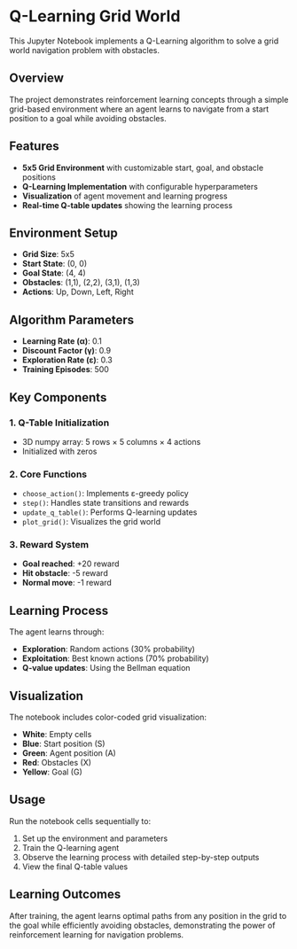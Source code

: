 # Q-Learning Grid World

This Jupyter Notebook implements a Q-Learning algorithm to solve a grid world navigation problem with obstacles.

## Overview

The project demonstrates reinforcement learning concepts through a simple grid-based environment where an agent learns to navigate from a start position to a goal while avoiding obstacles.

## Features

- **5x5 Grid Environment** with customizable start, goal, and obstacle positions
- **Q-Learning Implementation** with configurable hyperparameters
- **Visualization** of agent movement and learning progress
- **Real-time Q-table updates** showing the learning process

## Environment Setup

- **Grid Size**: 5x5
- **Start State**: (0, 0)
- **Goal State**: (4, 4)
- **Obstacles**: (1,1), (2,2), (3,1), (1,3)
- **Actions**: Up, Down, Left, Right

## Algorithm Parameters

- **Learning Rate (α)**: 0.1
- **Discount Factor (γ)**: 0.9
- **Exploration Rate (ε)**: 0.3
- **Training Episodes**: 500

## Key Components

### 1. Q-Table Initialization
- 3D numpy array: 5 rows × 5 columns × 4 actions
- Initialized with zeros

### 2. Core Functions
- `choose_action()`: Implements ε-greedy policy
- `step()`: Handles state transitions and rewards
- `update_q_table()`: Performs Q-learning updates
- `plot_grid()`: Visualizes the grid world

### 3. Reward System
- **Goal reached**: +20 reward
- **Hit obstacle**: -5 reward
- **Normal move**: -1 reward

## Learning Process

The agent learns through:
- **Exploration**: Random actions (30% probability)
- **Exploitation**: Best known actions (70% probability)
- **Q-value updates**: Using the Bellman equation

## Visualization

The notebook includes color-coded grid visualization:
- **White**: Empty cells
- **Blue**: Start position (S)
- **Green**: Agent position (A)
- **Red**: Obstacles (X)
- **Yellow**: Goal (G)

## Usage

Run the notebook cells sequentially to:
1. Set up the environment and parameters
2. Train the Q-learning agent
3. Observe the learning process with detailed step-by-step outputs
4. View the final Q-table values

## Learning Outcomes

After training, the agent learns optimal paths from any position in the grid to the goal while efficiently avoiding obstacles, demonstrating the power of reinforcement learning for navigation problems.
